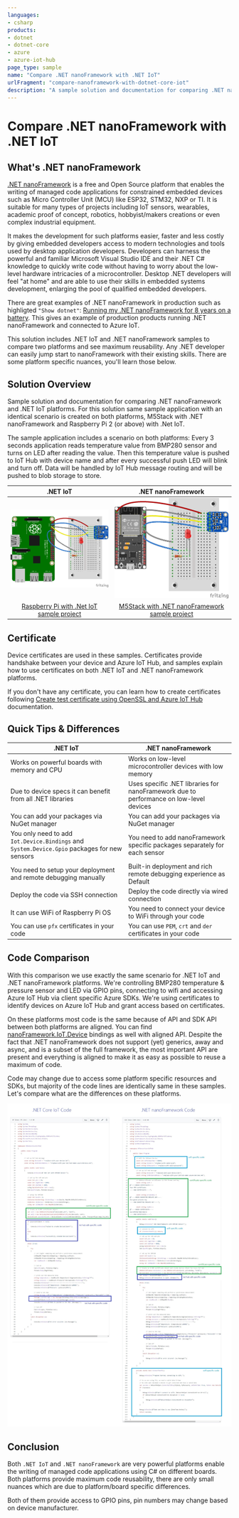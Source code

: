 ```yaml
--- 
languages:
- csharp
products:
- dotnet
- dotnet-core
- azure
- azure-iot-hub
page_type: sample
name: "Compare .NET nanoFramework with .NET IoT"
urlFragment: "compare-nanoframework-with-dotnet-core-iot"
description: "A sample solution and documentation for comparing .NET nanoFramework and .NET IoT platforms. For this documentation same sample application with an identical scenario is created on both platforms, M5Stack with .NET nanoFramework and Raspberry Pi 2 (or above) with .Net IoT"
---
```


# Compare .NET nanoFramework with .NET IoT

## What's .NET nanoFramework

[.NET nanoFramework](https://www.nanoframework.net/) is a free and Open Source platform that enables the writing of managed code applications for constrained embedded devices such as Micro Controller Unit (MCU) like ESP32, STM32, NXP or TI. It is suitable for many types of projects including IoT sensors, wearables, academic proof of concept, robotics, hobbyist/makers creations or even complex industrial equipment.

It makes the development for such platforms easier, faster and less costly by giving embedded developers access to modern technologies and tools used by desktop application developers. Developers can harness the powerful and familiar Microsoft Visual Studio IDE and their .NET C# knowledge to quickly write code without having to worry about the low-level hardware intricacies of a microcontroller. Desktop .NET developers will feel "at home" and are able to use their skills in embedded systems development, enlarging the pool of qualified embedded developers.

There are great examples of .NET nanoFramework in production such as highligted `"Show dotnet"`: [Running my .NET nanoFramework for 8 years on a battery](https://devblogs.microsoft.com/dotnet/show-dotnet-running-my-net-nanoframework-for-8-years-on-a-battery/). This gives an example of production products running .NET nanoFramework and connected to Azure IoT.

This solution includes .NET IoT and .NET nanoFramework samples to compare two platforms and see maximum reusability. Any .NET developer can easily jump start to nanoFramework with their existing skills. There are some platform specific nuances, you'll learn those below.

## Solution Overview

Sample solution and documentation for comparing .NET nanoFramework and .NET IoT platforms. For this solution same sample application with an identical scenario is created on both platforms, M5Stack with .NET nanoFramework and Raspberry Pi 2 (or above) with .Net IoT.

The sample application includes a scenario on both platforms: Every 3 seconds application reads temperature value from BMP280 sensor and turns on LED after reading the value. Then this temperature value is pushed to IoT Hub with device name and after every successful push LED will blink and turn off. Data will be handled by IoT Hub message routing and will be pushed to blob storage to store.

| .NET IoT                | .NET nanoFramework |
| :----------------------------------------------------------: | :----------------------------------------------------------: |
| ![Raspberry Pi with .NET IoT](images/RP-BMP280_bb.png) | ![M5Stack with .NET nanoFramework](images/ESP32-BMP280_bb.png) |
| [Raspberry Pi with .Net IoT sample project](dotnet-iot) | [M5Stack with .NET nanoFramework sample project](nanoFramework) |

## Certificate

Device certificates are used in these samples. Certificates provide handshake between your device and Azure IoT Hub, and samples explain how to use certificates on both .NET IoT and .NET nanoFramework platforms.

If you don't have any certificate, you can learn how to create certificates following [Create test certificate using OpenSSL and Azure IoT Hub](create-certificate.md) documentation.

## Quick Tips & Differences

| .NET IoT                                                | .NET nanoFramework                                           |
| ------------------------------------------------------------ | ------------------------------------------------------------ |
| Works on powerful boards with memory and CPU                 | Works on low-level microcontroller devices with low memory   |
| Due to device specs it can benefit from all .NET libraries | Uses specific .NET libraries for nanoFramework due to performance on low-level devices |
| You can add your packages via NuGet manager                  | You can add your packages via NuGet manager                  |
| You only need to add `Iot.Device.Bindings` and `System.Device.Gpio` packages for new sensors | You need to add nanoFramework specific packages separately for each sensor |
| You need to setup your deployment and remote debugging manually | Built-in deployment and rich remote debugging experience as Default |
| Deploy the code via SSH connection                           | Deploy the code directly via wired connection                |
| It can use WiFi of Raspberry Pi OS                           | You need to connect your device to WiFi through your code                   |
| You can use `pfx` certificates in your code                  | You can use `PEM`, `crt` and `der` certificates in your code |

## Code Comparison

With this comparison we use exactly the same scenario for .NET IoT and .NET nanoFramework platforms. We're controlling BMP280 temperature & pressure sensor and LED via GPIO pins, connecting to wifi and accessing Azure IoT Hub via client specific Azure SDKs. We're using certificates to identify devices on Azure IoT Hub and grant access based on certificates.

On these platforms most code is the same because of API and SDK API between both platforms are aligned. You can find [nanoFramework.IoT.Device](https://github.com/nanoframework/nanoFramework.IoT.Device) bindings as well with aligned API.
Despite the fact that .NET nanoFramework does not support (yet) generics, away and async, and is a subset of the full framework, the most important API are present and everything is aligned to make it as easy as possible to reuse a maximum of code.

Code may change due to access some platform specific resources and SDKs, but majority of the code lines are identically same in these samples. Let's compare what are the differences on these platforms.

![Compare .NET IoT vs .NET nanoFramework](images/dotnet-iot-and-nanoframework-code.jpeg)

## Conclusion

Both `.NET IoT` and `.NET nanoFramework` are very powerful platforms enable the writing of managed code applications using C# on different boards. Both platforms provide maximum code reusability, there are only small nuances which are due to platform/board specific differences.

Both of them provide access to GPIO pins, pin numbers may change based on device manufacturer.
